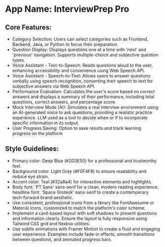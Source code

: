 # **App Name**: InterviewPrep Pro

## Core Features:

- Category Selection: Users can select categories such as Frontend, Backend, Java, or Python to focus their preparation.
- Question Display: Displays questions one at a time with 'next' and 'previous' navigation. Supports multiple-choice and subjective question types.
- Voice Assistant - Text-to-Speech: Reads questions aloud to the user, enhancing accessibility and convenience using Web Speech API.
- Voice Assistant - Speech-to-Text: Allows users to answer questions verbally using speech recognition, converting their speech to text for subjective answers via Web Speech API.
- Performance Evaluation: Calculates the user's score based on correct answers and displays a summary of their performance, including total questions, correct answers, and percentage score.
- Mock Interview Mode (AI): Simulates a real interview environment using an AI-generated voice to ask questions, providing a realistic practice experience. LLM used as a tool to decide when or if to incorporate specific information in its output.
- User Progress Saving: Option to save results and track learning progress on the platform

## Style Guidelines:

- Primary color: Deep Blue (#2D3E50) for a professional and trustworthy feel.
- Background color: Light Gray (#F0F4F8) to ensure readability and reduce eye strain.
- Accent color: Teal (#32a8a4) for interactive elements and highlights.
- Body font: 'PT Sans' sans-serif for a clean, modern reading experience; headline font: 'Space Grotesk' sans-serif to create a contemporary tech-forward brand aesthetic.
- Use consistent, professional icons from a library like FontAwesome or Material Icons, customized to match the platform's color scheme.
- Implement a card-based layout with soft shadows to present questions and information clearly. Ensure the layout is fully responsive using Tailwind CSS grid and flexbox utilities.
- Use subtle animations with Framer Motion to create a fluid and engaging user experience. Examples include fade-in effects, smooth transitions between questions, and animated progress bars.